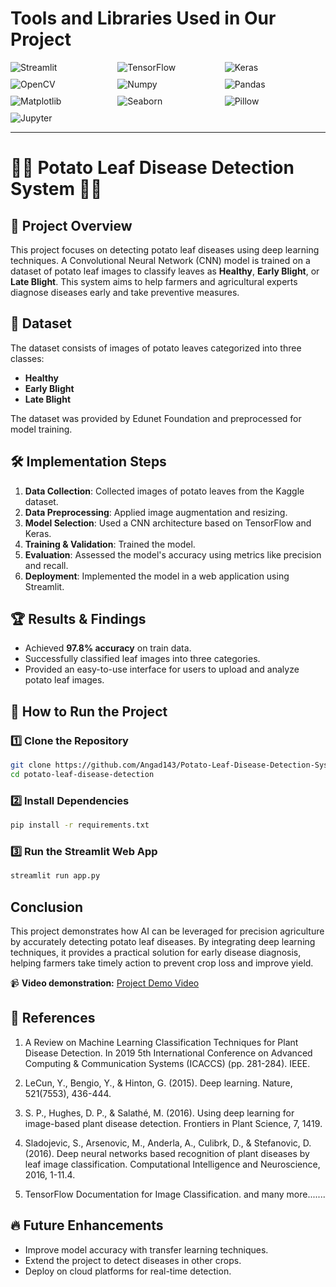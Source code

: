 # **Tools and Libraries Used in Our Project**  

<div style="display: flex; flex-wrap: wrap; gap: 10px;">  
  <img src="https://img.shields.io/badge/Streamlit-FF4B4B?style=flat&logo=streamlit&logoColor=white" alt="Streamlit" style="flex: 1 1 30%;">  
  <img src="https://img.shields.io/badge/TensorFlow-FF6F00?style=flat&logo=tensorflow&logoColor=white" alt="TensorFlow" style="flex: 1 1 30%;">  
  <img src="https://img.shields.io/badge/Keras-D00000?style=flat&logo=keras&logoColor=white" alt="Keras" style="flex: 1 1 30%;">  
  <img src="https://img.shields.io/badge/OpenCV-5C3EE8?style=flat&logo=opencv&logoColor=white" alt="OpenCV" style="flex: 1 1 30%;">  
  <img src="https://img.shields.io/badge/Numpy-013243?style=flat&logo=numpy&logoColor=white" alt="Numpy" style="flex: 1 1 30%;">  
  <img src="https://img.shields.io/badge/Pandas-150458?style=flat&logo=pandas&logoColor=white" alt="Pandas" style="flex: 1 1 30%;">  
  <img src="https://img.shields.io/badge/Matplotlib-11557C?style=flat&logo=python&logoColor=white" alt="Matplotlib" style="flex: 1 1 30%;">  
  <img src="https://img.shields.io/badge/Seaborn-3776AB?style=flat&logo=python&logoColor=white" alt="Seaborn" style="flex: 1 1 30%;">  
  <img src="https://img.shields.io/badge/Pillow-3C1A74?style=flat&logo=pillow&logoColor=white" alt="Pillow" style="flex: 1 1 30%;">  
  <img src="https://img.shields.io/badge/Jupyter-F37626?style=flat&logo=jupyter&logoColor=white" alt="Jupyter" style="flex: 1 1 30%;">  
</div> 

-------------
# 🥔🌿 Potato Leaf Disease Detection System 🥔🌿

## 📌 Project Overview
This project focuses on detecting potato leaf diseases using deep learning techniques. A Convolutional Neural Network (CNN) model is trained on a dataset of potato leaf images to classify leaves as **Healthy**, **Early Blight**, or **Late Blight**. This system aims to help farmers and agricultural experts diagnose diseases early and take preventive measures.

## 📂 Dataset
The dataset consists of images of potato leaves categorized into three classes:
- **Healthy**
- **Early Blight**
- **Late Blight**

The dataset was provided by Edunet Foundation and preprocessed for model training.

## 🛠️ Implementation Steps
1. **Data Collection**: Collected images of potato leaves from the Kaggle dataset.
2. **Data Preprocessing**: Applied image augmentation and resizing.
3. **Model Selection**: Used a CNN architecture based on TensorFlow and Keras.
4. **Training & Validation**: Trained the model.
5. **Evaluation**: Assessed the model's accuracy using metrics like precision and recall.
6. **Deployment**: Implemented the model in a web application using Streamlit.

## 🏆 Results & Findings
- Achieved **97.8% accuracy** on train data.
- Successfully classified leaf images into three categories.
- Provided an easy-to-use interface for users to upload and analyze potato leaf images.

## 🚀 How to Run the Project
### 1️⃣ Clone the Repository
```bash
git clone https://github.com/Angad143/Potato-Leaf-Disease-Detection-System.git
cd potato-leaf-disease-detection
```
### 2️⃣ Install Dependencies
```bash
pip install -r requirements.txt
```
### 3️⃣ Run the Streamlit Web App
```bash
streamlit run app.py
```

## **Conclusion**  
This project demonstrates how AI can be leveraged for precision agriculture by accurately detecting potato leaf diseases. By integrating deep learning techniques, it provides a practical solution for early disease diagnosis, helping farmers take timely action to prevent crop loss and improve yield.  

📹 **Video demonstration:** [Project Demo Video](https://github.com/Angad143/Potato-Leaf-Disease-Detection-System/blob/main/Output%20Images%20and%20Video/Potatoes%20Leaf%20Disease%20Detections.mp4)   


## 📖 References
1.  A Review on Machine Learning Classification Techniques for Plant Disease Detection. In 2019 5th International Conference on Advanced Computing & Communication Systems (ICACCS) (pp. 281-284). IEEE.

2. LeCun, Y., Bengio, Y., & Hinton, G. (2015). Deep learning. Nature, 521(7553), 436-444.

3.  S. P., Hughes, D. P., & Salathé, M. (2016). Using deep learning for image-based plant disease detection. Frontiers in Plant Science, 7, 1419.

4. Sladojevic, S., Arsenovic, M., Anderla, A., Culibrk, D., & Stefanovic, D. (2016). Deep neural networks based recognition of plant diseases by leaf image classification. Computational Intelligence and Neuroscience, 2016, 1-11.4.
 
5. TensorFlow Documentation for Image Classification. and many more.......

## 🔥 Future Enhancements
- Improve model accuracy with transfer learning techniques.
- Extend the project to detect diseases in other crops.
- Deploy on cloud platforms for real-time detection.
